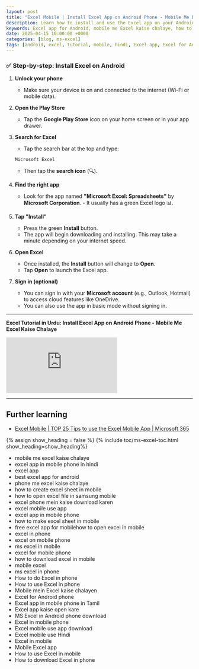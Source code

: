 ```yaml
---
layout: post
title: "Excel Mobile | Install Excel App on Android Phone - Mobile Me Excel Kaise Chalaye"  
description: Learn how to install and use the Excel app on your Android phone. Step-by-step guide in Hindi to create, open, and edit Excel sheets on mobile. Perfect for beginners to master Excel on the go.  
keywords: Excel app for Android, mobile me Excel kaise chalaye, how to use Excel in mobile, Excel app tutorial, Excel for Android phone, free Excel app for mobile, how to download Excel in phone, Excel mobile use, Excel sheet in mobile, Excel app in Hindi  
date: 2025-04-15 10:00:00 +0000
categories: [blog, ms-excel]
tags: [android, excel, tutorial, mobile, hindi, Excel app, Excel for Android, mobile Excel tutorial]
---
```


### ✅ **Step-by-step: Install Excel on Android**

1. **Unlock your phone**  
   - Make sure your device is on and connected to the internet (Wi-Fi or mobile data).

2. **Open the Play Store**  
   - Tap the **Google Play Store** icon on your home screen or in your app drawer.

3. **Search for Excel**  
   - Tap the search bar at the top and type:  
   ```
   Microsoft Excel
   ```
   - Then tap the **search icon** (🔍).

4. **Find the right app**  
   - Look for the app named **"Microsoft Excel: Spreadsheets"** by **Microsoft Corporation**. - It usually has a green Excel logo 📊.

5. **Tap "Install"**  
   - Press the green **Install** button.  
   - The app will begin downloading and installing. This may take a minute depending on your internet speed.

6. **Open Excel**  
   - Once installed, the **Install** button will change to **Open**.  
   - Tap **Open** to launch the Excel app.

7. **Sign in (optional)**  
   - You can sign in with your **Microsoft account** (e.g., Outlook, Hotmail) to access cloud features like OneDrive.  
   - You can also use the app in basic mode without signing in.

---

**Excel Tutorial in Urdu: Install Excel App on Android Phone - Mobile Me Excel Kaise Chalaye**

<div class="yt-short">  
<iframe src="https://www.youtube.com/embed/Ii4pl4f6mS8" title="YouTube video player" frameborder="0" allow="accelerometer; autoplay; clipboard-write; encrypted-media; gyroscope; picture-in-picture; web-share" referrerpolicy="strict-origin-when-cross-origin" allowfullscreen></iframe>
</div>

---

## Further learning

- [Excel Mobile \| TOP 25 Tips to use the Excel Mobile App \| Microsoft 365](https://youtu.be/y9m36XLI4v4)

{% assign show_heading = false %}
{% include toc/ms-excel-toc.html show_heading=show_heading%}

- mobile me excel kaise chalaye
- excel app in mobile phone in hindi
- excel app
- best excel app for android
- phone me excel kaise chalaye
- how to create excel sheet in mobile
- how to open excel file in samsung mobile
- excel phone mein kaise download karen
- excel mobile use app
- excel app in mobile phone
- how to make excel sheet in mobile
- free excel app for mobilehow to open excel in mobile
- excel in phone
- excel on mobile phone
- ms excel in mobile
- excel for mobile phone
- how to download excel in mobile
- mobile excel
- ms excel in phone
- How to do Excel in phone  
- How to use Excel in phone  
- Mobile mein Excel kaise chalayen  
- Excel for Android phone  
- Excel app in mobile phone in Tamil  
- Excel app kaise open kare  
- MS Excel in Android phone download  
- Excel in mobile phone  
- Excel mobile use app download  
- Excel mobile use Hindi  
- Excel in mobile  
- Mobile Excel app  
- How to use Excel in mobile  
- How to download Excel in phone  